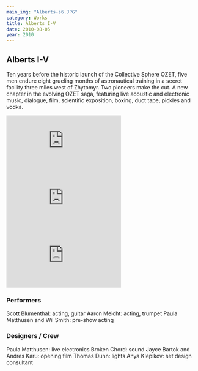 ```yaml
---
main_img: "Alberts-s6.JPG"
category: Works
title: Alberts I-V
date: 2010-08-05
year: 2010
---
```

## Alberts I-V

Ten years before the historic launch of the Collective Sphere OZET, five men endure eight grueling months of astronautical training in a secret facility three miles west of Zhytomyr. Two pioneers make the cut. A new chapter in the evolving OZET saga, featuring live acoustic and electronic music, dialogue, film, scientific exposition, boxing, duct tape, pickles and vodka.

<div class="row videos">
  <iframe class="col-sm-4 col-xs-12" src="https://www.youtube.com/embed/wHLYr1vFuKM" frameborder="0" allowfullscreen></iframe>
  <iframe class="col-sm-4 col-xs-12" src="https://www.youtube.com/embed/wHLYr1vFuKM" frameborder="0" allowfullscreen></iframe>
  <iframe class="col-sm-4 col-xs-12" src="https://www.youtube.com/embed/wHLYr1vFuKM" frameborder="0" allowfullscreen></iframe>
</div>

### Performers

Scott Blumenthal: acting, guitar
Aaron Meicht: acting, trumpet
Paula Matthusen and Wil Smith: pre-show acting

### Designers / Crew

Paula Matthusen: live electronics
Broken Chord: sound
Jayce Bartok and Andres Karu: opening film
Thomas Dunn: lights
Anya Klepikov: set design consultant


